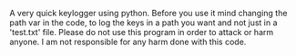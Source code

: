 A very quick keylogger using python.
Before you use it mind changing the path var in the code, to log the keys in a path you want and not just in a 'test.txt' file.
Please do not use this program in order to attack or harm anyone. I am not responsible for any harm done with this code.
